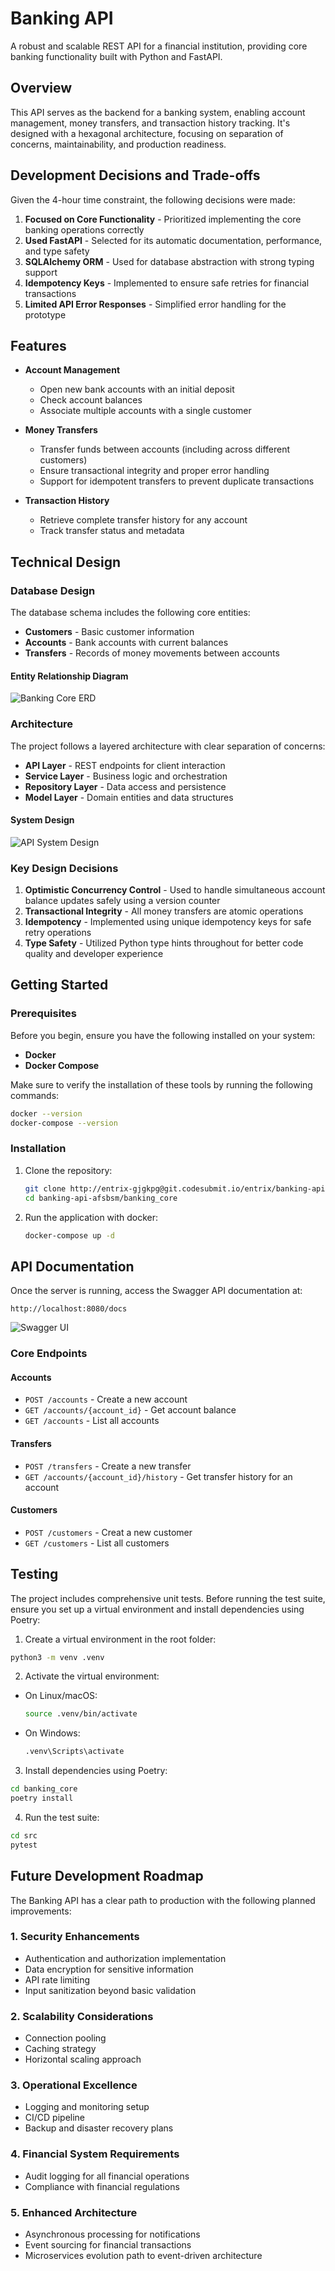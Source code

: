 # Banking API

A robust and scalable REST API for a financial institution, providing core banking functionality built with Python and FastAPI.

## Overview

This API serves as the backend for a banking system, enabling account management, money transfers, and transaction history tracking. It's designed with a hexagonal architecture, focusing on separation of concerns, maintainability, and production readiness.

## Development Decisions and Trade-offs

Given the 4-hour time constraint, the following decisions were made:

1. **Focused on Core Functionality** - Prioritized implementing the core banking operations correctly
2. **Used FastAPI** - Selected for its automatic documentation, performance, and type safety
3. **SQLAlchemy ORM** - Used for database abstraction with strong typing support
4. **Idempotency Keys** - Implemented to ensure safe retries for financial transactions
5. **Limited API Error Responses** - Simplified error handling for the prototype

## Features

- **Account Management**
    - Open new bank accounts with an initial deposit
    - Check account balances
    - Associate multiple accounts with a single customer

- **Money Transfers**
  - Transfer funds between accounts (including across different customers)
  - Ensure transactional integrity and proper error handling
  - Support for idempotent transfers to prevent duplicate transactions

- **Transaction History**
  - Retrieve complete transfer history for any account
  - Track transfer status and metadata

## Technical Design

### Database Design

The database schema includes the following core entities:

- **Customers** - Basic customer information
- **Accounts** - Bank accounts with current balances
- **Transfers** - Records of money movements between accounts

#### Entity Relationship Diagram

![Banking Core ERD](./docs/banking_core_erd.png)

### Architecture

The project follows a layered architecture with clear separation of concerns:

- **API Layer** - REST endpoints for client interaction
- **Service Layer** - Business logic and orchestration
- **Repository Layer** - Data access and persistence
- **Model Layer** - Domain entities and data structures

#### System Design
![API System Design](./docs/system_design.png)




### Key Design Decisions

1. **Optimistic Concurrency Control** - Used to handle simultaneous account balance updates safely using a version counter
2. **Transactional Integrity** - All money transfers are atomic operations
3. **Idempotency** - Implemented using unique idempotency keys for safe retry operations
4. **Type Safety** - Utilized Python type hints throughout for better code quality and developer experience

## Getting Started

### Prerequisites

Before you begin, ensure you have the following installed on your system:

- **Docker**
- **Docker Compose** 

Make sure to verify the installation of these tools by running the following commands:

```bash
docker --version
docker-compose --version
```

### Installation

1. Clone the repository:
   ```bash
   git clone http://entrix-gjgkpg@git.codesubmit.io/entrix/banking-api-afsbsm
   cd banking-api-afsbsm/banking_core
   ```

2. Run the application with docker:
    ```bash
    docker-compose up -d
    ```

## API Documentation

Once the server is running, access the Swagger API documentation at:
```
http://localhost:8080/docs
```

![Swagger UI](./docs/swagger.png)

### Core Endpoints

#### Accounts
- `POST /accounts` - Create a new account
- `GET /accounts/{account_id}` - Get account balance
- `GET /accounts` - List all accounts

#### Transfers
- `POST /transfers` - Create a new transfer
- `GET /accounts/{account_id}/history` - Get transfer history for an account

#### Customers
- `POST /customers` - Creat a new customer
- `GET /customers` - List all customers

## Testing

The project includes comprehensive unit tests. Before running the test suite, ensure you set up a virtual environment and install dependencies using Poetry:

1. Create a virtual environment in the root folder:
  ```bash
  python3 -m venv .venv
  ```

2. Activate the virtual environment:
  - On Linux/macOS:
    ```bash
    source .venv/bin/activate
    ```
  - On Windows:
    ```bash
    .venv\Scripts\activate
    ```

3. Install dependencies using Poetry:
  ```bash
  cd banking_core
  poetry install
  ```

4. Run the test suite:
  ```bash
  cd src
  pytest
  ```

## Future Development Roadmap

The Banking API has a clear path to production with the following planned improvements:

### 1. Security Enhancements
- Authentication and authorization implementation
- Data encryption for sensitive information
- API rate limiting
- Input sanitization beyond basic validation

### 2. Scalability Considerations
- Connection pooling
- Caching strategy
- Horizontal scaling approach

### 3. Operational Excellence
- Logging and monitoring setup
- CI/CD pipeline
- Backup and disaster recovery plans

### 4. Financial System Requirements
- Audit logging for all financial operations
- Compliance with financial regulations

### 5. Enhanced Architecture
- Asynchronous processing for notifications
- Event sourcing for financial transactions
- Microservices evolution path to event-driven architecture 

